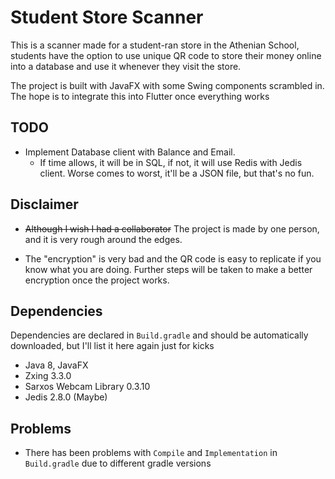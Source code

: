 # Student Store Scanner

This is a scanner made for a student-ran store in the Athenian School, students have the option to use unique QR code to 
store their money online into a database and use it whenever they visit the store. 

The project is built with JavaFX with some Swing components scrambled in. The hope is to integrate this into Flutter once
everything works

## TODO
* Implement Database client with Balance and Email.
    * If time allows, it will be in SQL, if not, it will use Redis with Jedis client. Worse comes to worst, it'll be a
    JSON file, but that's no fun.

## Disclaimer

* ~~Although I wish I had a collaborator~~ The project is made by one person, and it is very rough around the edges.

* The "encryption" is very bad and the QR code is easy to replicate if you know what you are doing. Further steps 
will be taken to make a better encryption once the project works.


## Dependencies

Dependencies are declared in `Build.gradle` and should be automatically downloaded, but I'll list it here again just for kicks

* Java 8, JavaFX
* Zxing 3.3.0 
* Sarxos Webcam Library 0.3.10
* Jedis 2.8.0 (Maybe)


## Problems
* There has been problems with ``Compile`` and ``Implementation`` in ``Build.gradle`` due to different gradle versions 